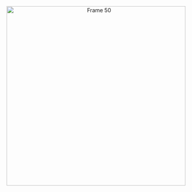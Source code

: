 <p align="center">
  <img width="468" alt="Frame 50" src="https://github.com/otto-etl/otto_site/assets/1952835/aa4a457c-9eb9-43e9-b332-f3d1976e88ea">
</p>
